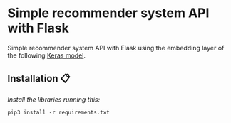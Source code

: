 # Simple recommender system API with Flask

Simple recommender system API with Flask using the embedding layer of the following [Keras model](https://github.com/NicoB24/Deep-learning-with-keras/blob/main/03_recommender_system.ipynb).

## Installation 📋

_Install the libraries running this:_

```
pip3 install -r requirements.txt
```
